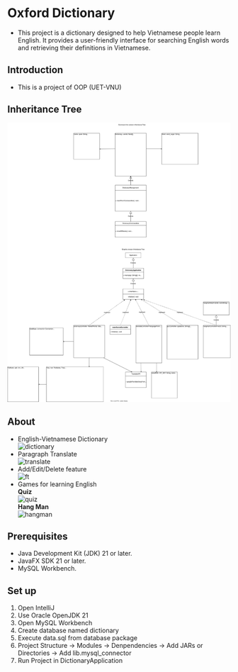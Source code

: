 # Oxford Dictionary
- This project is a dictionary designed to help Vietnamese people learn English. It provides a user-friendly interface for searching English words and retrieving their definitions in Vietnamese.

## Introduction
- This is a project of OOP (UET-VNU)

## Inheritance Tree 
<img src="caykethua.svg" alt="Inheritance Tree">

## About
- English-Vietnamese Dictionary
<br> ![dictionary](https://media.giphy.com/media/xiIbzpKdJxfq2qEqsf/giphy.gif)
- Paragraph Translate
<br> ![translate](https://media.giphy.com/media/0KM5UsscBneoqcYqfi/giphy.gif)
- Add/Edit/Delete feature
<br> ![ft](https://media.giphy.com/media/rCnp57jNHoCcFvG0fu/giphy.gif)
- Games for learning English
<br> **Quiz** <br>![quiz](https://media.giphy.com/media/v1.Y2lkPTc5MGI3NjExcm9keWwydXJyaGtnbGVnOTZtejQ3cTNwMXRlMDNsYzZlaW8yNjE2NiZlcD12MV9pbnRlcm5hbF9naWZfYnlfaWQmY3Q9Zw/9j0Whjptd0m5zh0bTR/giphy.gif)
<br> **Hang Man** <br>![hangman](https://media.giphy.com/media/JoNSvspG5En6o5r46l/giphy.gif)

## Prerequisites
- Java Development Kit (JDK) 21 or later.
- JavaFX SDK 21 or later.
- MySQL Workbench.

## Set up
1. Open IntelliJ
2. Use Oracle OpenJDK 21
3. Open MySQL Workbench
4. Create database named dictionary
5. Execute data.sql from database package 
6. Project Structure -> Modules -> Denpendencies -> Add JARs or Directories -> Add lib.mysql_connector
7. Run Project in DictionaryApplication

